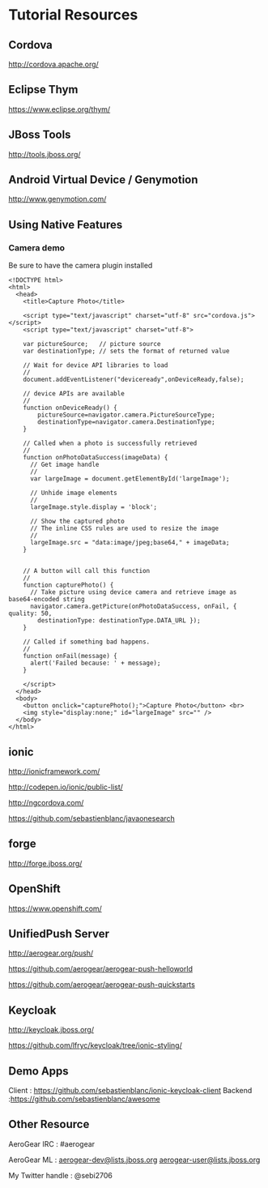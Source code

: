 Tutorial Resources
=======

## Cordova

http://cordova.apache.org/

## Eclipse Thym 

https://www.eclipse.org/thym/

## JBoss Tools

http://tools.jboss.org/

## Android Virtual Device / Genymotion

http://www.genymotion.com/

## Using Native Features 

### Camera demo 

Be sure to have the camera plugin installed

```
<!DOCTYPE html>
<html>
  <head>
    <title>Capture Photo</title>

    <script type="text/javascript" charset="utf-8" src="cordova.js"></script>
    <script type="text/javascript" charset="utf-8">

    var pictureSource;   // picture source
    var destinationType; // sets the format of returned value

    // Wait for device API libraries to load
    //
    document.addEventListener("deviceready",onDeviceReady,false);

    // device APIs are available
    //
    function onDeviceReady() {
        pictureSource=navigator.camera.PictureSourceType;
        destinationType=navigator.camera.DestinationType;
    }

    // Called when a photo is successfully retrieved
    //
    function onPhotoDataSuccess(imageData) {
      // Get image handle
      //
      var largeImage = document.getElementById('largeImage');

      // Unhide image elements
      //
      largeImage.style.display = 'block';

      // Show the captured photo
      // The inline CSS rules are used to resize the image
      //
      largeImage.src = "data:image/jpeg;base64," + imageData;
    }


    // A button will call this function
    //
    function capturePhoto() {
      // Take picture using device camera and retrieve image as base64-encoded string
      navigator.camera.getPicture(onPhotoDataSuccess, onFail, { quality: 50,
        destinationType: destinationType.DATA_URL });
    }

    // Called if something bad happens.
    //
    function onFail(message) {
      alert('Failed because: ' + message);
    }

    </script>
  </head>
  <body>
    <button onclick="capturePhoto();">Capture Photo</button> <br>
    <img style="display:none;" id="largeImage" src="" />
  </body>
</html>

```

## ionic

http://ionicframework.com/

http://codepen.io/ionic/public-list/

http://ngcordova.com/

https://github.com/sebastienblanc/javaonesearch

## forge

http://forge.jboss.org/

## OpenShift

https://www.openshift.com/


## UnifiedPush Server

http://aerogear.org/push/

https://github.com/aerogear/aerogear-push-helloworld

https://github.com/aerogear/aerogear-push-quickstarts

## Keycloak

http://keycloak.jboss.org/

https://github.com/lfryc/keycloak/tree/ionic-styling/

## Demo Apps

Client : https://github.com/sebastienblanc/ionic-keycloak-client
Backend :https://github.com/sebastienblanc/awesome 

## Other Resource 

AeroGear IRC : #aerogear

AeroGear ML : aerogear-dev@lists.jboss.org aerogear-user@lists.jboss.org

My Twitter handle : @sebi2706





